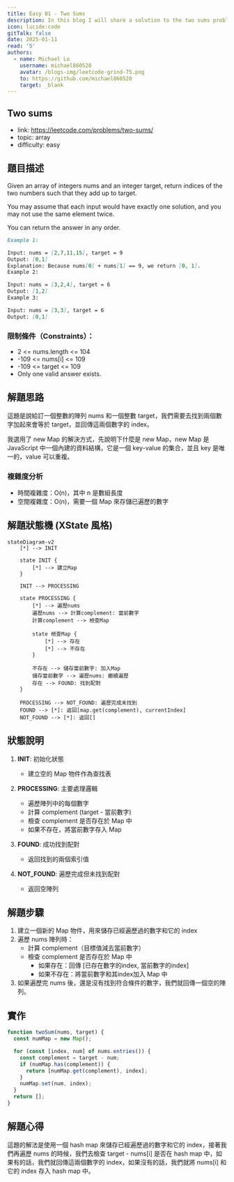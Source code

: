```yaml
---
title: Easy 01 - Two Sums
description: In this blog I will share a solution to the two sums problem.
icon: lucide:code
gitTalk: false
date: 2025-01-11
read: '5'
authors:
  - name: Michael Lo
    username: michael860520
    avatar: /blogs-img/leetcode-grind-75.png
    to: https://github.com/michael860520
    target: _blank
---
```


## Two sums

- link: https://leetcode.com/problems/two-sums/
- topic: array
- difficulty: easy

## 題目描述

Given an array of integers nums and an integer target, return indices of the two numbers such that they add up to target.

You may assume that each input would have exactly one solution, and you may not use the same element twice.

You can return the answer in any order.

```markdown
Example 1:

Input: nums = [2,7,11,15], target = 9
Output: [0,1]
Explanation: Because nums[0] + nums[1] == 9, we return [0, 1].
Example 2:

Input: nums = [3,2,4], target = 6
Output: [1,2]
Example 3:

Input: nums = [3,3], target = 6
Output: [0,1]
```

### 限制條件（Constraints）：

- 2 <= nums.length <= 104
- -109 <= nums[i] <= 109
- -109 <= target <= 109
- Only one valid answer exists.

## 解題思路

這題是說給訂一個整數的陣列 nums 和一個整數 target，我們需要去找到兩個數字加起來會等於 target，並回傳這兩個數字的 index。

我選用了 new Map 的解決方式，先說明下什麼是 new Map，new Map 是 JavaScript 中一個內建的資料結構，它是一個 key-value 的集合，並且 key 是唯一的，value 可以重複。

### 複雜度分析

- 時間複雜度：O(n)，其中 n 是數組長度
- 空間複雜度：O(n)，需要一個 Map 來存儲已遍歷的數字

## 解題狀態機 (XState 風格)

```mermaid
stateDiagram-v2
    [*] --> INIT

    state INIT {
        [*] --> 建立Map
    }

    INIT --> PROCESSING

    state PROCESSING {
        [*] --> 遍歷nums
        遍歷nums --> 計算complement: 當前數字
        計算complement --> 檢查Map

        state 檢查Map {
            [*] --> 存在
            [*] --> 不存在
        }

        不存在 --> 儲存當前數字: 加入Map
        儲存當前數字 --> 遍歷nums: 繼續遍歷
        存在 --> FOUND: 找到配對
    }

    PROCESSING --> NOT_FOUND: 遍歷完成未找到
    FOUND --> [*]: 返回[map.get(complement), currentIndex]
    NOT_FOUND --> [*]: 返回[]
```

## 狀態說明

1. **INIT**: 初始化狀態

   - 建立空的 Map 物件作為查找表

2. **PROCESSING**: 主要處理邏輯

   - 遍歷陣列中的每個數字
   - 計算 complement (target - 當前數字)
   - 檢查 complement 是否存在於 Map 中
   - 如果不存在，將當前數字存入 Map

3. **FOUND**: 成功找到配對

   - 返回找到的兩個索引值

4. **NOT_FOUND**: 遍歷完成但未找到配對
   - 返回空陣列

## 解題步驟

1. 建立一個新的 Map 物件，用來儲存已經遍歷過的數字和它的 index
2. 遍歷 nums 陣列時：
   - 計算 complement（目標值減去當前數字）
   - 檢查 complement 是否存在於 Map 中
     - 如果存在：回傳 [已存在數字的index, 當前數字的index]
     - 如果不存在：將當前數字和其index加入 Map 中
3. 如果遍歷完 nums 後，還是沒有找到符合條件的數字，我們就回傳一個空的陣列。

## 實作

```javascript
function twoSum(nums, target) {
  const numMap = new Map();

  for (const [index, num] of nums.entries()) {
    const complement = target - num;
    if (numMap.has(complement)) {
      return [numMap.get(complement), index];
    }
    numMap.set(num, index);
  }
  return [];
}
```

## 解題心得

這題的解法是使用一個 hash map 來儲存已經遍歷過的數字和它的 index，接著我們再遍歷 nums 的時候，我們去檢查 target - nums[i] 是否在 hash map 中，如果有的話，我們就回傳這兩個數字的 index，如果沒有的話，我們就將 nums[i] 和它的 index 存入 hash map 中。
